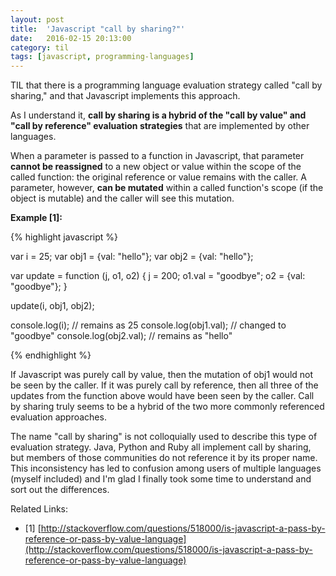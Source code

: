 ```yaml
---
layout: post
title:  'Javascript "call by sharing?"'
date:   2016-02-15 20:13:00
category: til
tags: [javascript, programming-languages]
---
```


TIL that there is a programming language evaluation strategy called "call by sharing," and that Javascript implements this approach.

As I understand it, __call by sharing is a hybrid of the "call by value" and "call by reference" evaluation strategies__ that are implemented by other languages.

When a parameter is passed to a function in Javascript, that parameter __cannot be reassigned__ to a new object or value within the scope of the called function: the original reference or value remains with the caller. A parameter, however, __can be mutated__ within a called function's scope (if the object is mutable) and the caller will see this mutation.

__Example [1]:__

{% highlight javascript %}

var i = 25;
var obj1 = {val: "hello"};
var obj2 = {val: "hello"};

var update = function (j, o1, o2) {
	j = 200;
	o1.val = "goodbye";
	o2 = {val: "goodbye"};
}

update(i, obj1, obj2);

console.log(i); // remains as 25
console.log(obj1.val); // changed to "goodbye"
console.log(obj2.val); // remains as "hello"

{% endhighlight %}

If Javascript was purely call by value, then the mutation of obj1 would not be seen by the caller. If it was purely call by reference, then all three of the updates from the function above would have been seen by the caller. Call by sharing truly seems to be a hybrid of the two more commonly referenced evaluation approaches.

The name "call by sharing" is not colloquially used to describe this type of evaluation strategy. Java, Python and Ruby all implement call by sharing, but members of those communities do not reference it by its proper name. This inconsistency has led to confusion among users of multiple languages (myself included) and I'm glad I finally took some time to understand and sort out the differences.

Related Links:

 - [1] [http://stackoverflow.com/questions/518000/is-javascript-a-pass-by-reference-or-pass-by-value-language](http://stackoverflow.com/questions/518000/is-javascript-a-pass-by-reference-or-pass-by-value-language)